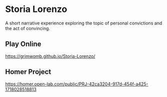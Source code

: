 # Storia Lorenzo
A short narrative experience exploring the topic of personal convictions and the act of convincing.

## Play Online
https://grimwomb.github.io/Storia-Lorenzo/

## Homer Project
https://homer.open-lab.com/public/PRJ-42ca3204-917d-454f-a425-1718028518813



